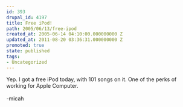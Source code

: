 ```yaml
---
id: 393
drupal_id: 4197
title: Free iPod!
path: 2005/06/13/free-ipod
created_at: 2005-06-14 04:10:00.000000000 Z
updated_at: 2011-08-20 03:36:31.000000000 Z
promoted: true
state: published
tags:
- Uncategorized
---
```

Yep. I got a free iPod today, with 101 songs on it. One of the perks of working for Apple Computer.<br /><br />-micah
